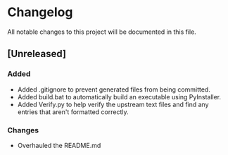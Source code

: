 # Changelog

All notable changes to this project will be documented in this file.

## [Unreleased]

### Added

- Added .gitignore to prevent generated files from being committed.
- Added build.bat to automatically build an executable using PyInstaller.
- Added Verify.py to help verify the upstream text files and find any entries that aren't formatted correctly.

### Changes

- Overhauled the README.md